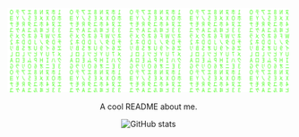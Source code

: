 <div align="center">
  <img src='./matrix.svg'>
  <br>

  
A cool README about me.

![GitHub stats](https://github-readme-stats.vercel.app/api?username=DATASCIENTISTHENRY&show_icons=true&theme=highcontrast)
